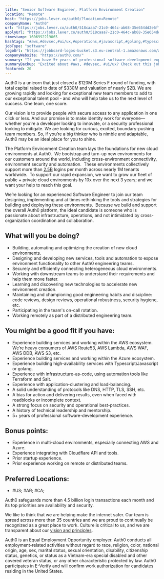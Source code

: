 ```yaml
---
title: "Senior Software Engineer, Platform Environment Creation"
location: "Remote"
host: "https://jobs.lever.co/auth0/?location=Remote"
companyName: "Auth0"
url: "https://jobs.lever.co/auth0/518caaa7-21c0-464c-ab68-35e654dd2e6f"
applyUrl: "https://jobs.lever.co/auth0/518caaa7-21c0-464c-ab68-35e654dd2e6f/apply"
timestamp: 1606992219065
hashtags: "#aws,#devsec,#ui/ux,#operations,#javascript,#golang,#typescript,#azure,#terraform,#management"
jobType: "software"
logoUrl: "https://jobboard-logos-bucket.s3.eu-central-1.amazonaws.com/auth0"
companyWebsite: "https://auth0.com/"
summary: "If you have 5+ years of professional software-development experience, consider applying to Auth0's job post for a new senior software engineer."
summaryBackup: "Excited about #aws, #devsec, #ui/ux? Check out this job post!"
featured: 20
---
```


Auth0 is a unicorn that just closed a $120M Series F round of funding, with total capital raised to date of $330M and valuation of nearly $2B. We are growing rapidly and looking for exceptional new team members to add to our exceptional talent pool - and who will help take us to the next level of success. One team, one score. 

Our vision is to provide people with secure access to any application in one click or less. And our promise is to make identity work for everyone—whether you’re a developer looking to innovate, or a security professional looking to mitigate. We are looking for curious, excited, boundary-pushing team members. So, if you’re a big thinker who is nimble and adaptable, Auth0 may be an ideal place for you to shine.

The Platform Environment Creation team lays the foundations for new cloud environments at Auth0.  We bootstrap and turn-up new environments for our customers around the world, including cross-environment connectivity, environment security and automation.  These environments collectively support more than [2.5B](http://2.5B) logins per month across nearly 1M tenants worldwide.  To support our rapid expansion, we want to grow our fleet of public + private cloud environments by 10x over the next 3 years; and we want your help to reach this goal.

We’re looking for an experienced Software Engineer to join our team designing, implementing and at times rethinking the tools and strategies for building and deploying these environments.  Because we build and support the overall Auth0 platform, the ideal candidate is someone who is passionate about infrastructure, operations, and not intimidated by cross-organization coordination and collaboration.

## What will you be doing?

*   Building, automating and optimizing the creation of new cloud environments.
*   Designing and developing new services, tools and automation to expose environment functionality to other Auth0 engineering teams.
*   Securely and efficiently connecting heterogeneous cloud environments.
*   Working with downstream teams to understand their requirements and help them move faster.
*   Learning and discovering new technologies to accelerate new environment creation.
*   Maintaining and championing good engineering habits and discipline: code reviews, design reviews, operational robustness, security hygiene, etc.
*   Participating in the team's on-call rotation.
*   Working remotely as part of a distributed engineering team.

## You might be a good fit if you have:

*   Experience building services and working within the AWS ecosystem.  We’re heavy consumers of AWS Route53, AWS Lambda, AWS WAF, AWS DDB, AWS S3, etc.
*   Experience building services and working within the Azure ecosystem.
*   Experience building high-availability services with Typescript/Javascript or golang.
*   Experience with infrastructure-as-code, using automation tools like Terraform and Salt.
*   Experience with application-clustering and load-balancing.
*   A solid understanding of protocols like DNS, HTTP, TLS, SSH, etc.
*   A bias for action and delivering results, even when faced with roadblocks or incomplete context.
*   A strong focus on security and operational best-practices.
*   A history of technical leadership and mentorship. 
*   5+ years of professional software-development experience.

## Bonus points:

*   Experience in multi-cloud environments, especially connecting AWS and Azure.
*   Experience integrating with Cloudflare API and tools.
*   Prior startup experience.
*   Prior experience working on remote or distributed teams.

## Preferred Locations:

*   #US; #AR; #CA;

Auth0 safeguards more than 4.5 billion login transactions each month and its top priorities are availability and security.

We like to think that we are helping make the internet safer. Our team is spread across more than 35 countries and we are proud to continually be recognized as a great place to work. Culture is critical to us, and we are transparent about our [vision and principles](https://auth0.com/blog/the-developer-first-identity-platform-auth0-story-and-future). 

Auth0 is an Equal Employment Opportunity employer. Auth0 conducts all employment-related activities without regard to race, religion, color, national origin, age, sex, marital status, sexual orientation, disability, citizenship status, genetics, or status as a Vietnam-era special disabled and other covered veteran status, or any other characteristic protected by law. Auth0 participates in E-Verify and will confirm work authorization for candidates residing in the United States.
